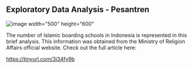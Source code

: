 ## Exploratory Data Analysis - Pesantren

![image](https://user-images.githubusercontent.com/70124491/143401534-df2e5ff0-aafc-4db7-97f1-2377351f48e5.png) width="500" height="600"

The number of Islamic boarding schools in Indonesia is represented in this brief analysis.
This information was obtained from the Ministry of Religion Affairs official website.
Check out the full article here:

https://tinyurl.com/3j34fy9b
